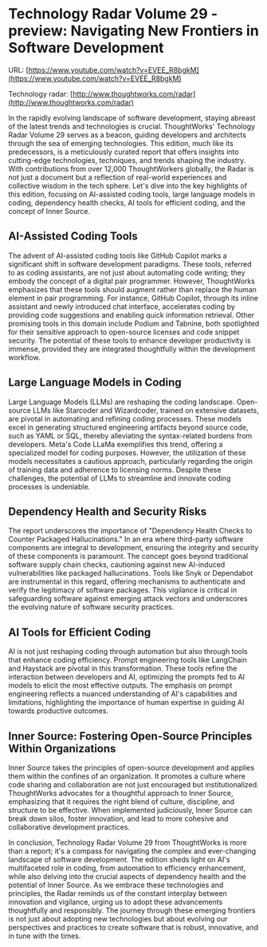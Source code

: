 # Technology Radar Volume 29 - preview: Navigating New Frontiers in Software Development

URL: [https://www.youtube.com/watch?v=EVEE_R8bgkM](https://www.youtube.com/watch?v=EVEE_R8bgkM)

Technology radar: [http://www.thoughtworks.com/radar](http://www.thoughtworks.com/radar)

In the rapidly evolving landscape of software development, staying abreast of the latest trends and technologies is crucial. ThoughtWorks' Technology Radar Volume 29 serves as a beacon, guiding developers and architects through the sea of emerging technologies. This edition, much like its predecessors, is a meticulously curated report that offers insights into cutting-edge technologies, techniques, and trends shaping the industry. With contributions from over 12,000 ThoughtWorkers globally, the Radar is not just a document but a reflection of real-world experiences and collective wisdom in the tech sphere. Let's dive into the key highlights of this edition, focusing on AI-assisted coding tools, large language models in coding, dependency health checks, AI tools for efficient coding, and the concept of Inner Source.

## AI-Assisted Coding Tools

The advent of AI-assisted coding tools like GitHub Copilot marks a significant shift in software development paradigms. These tools, referred to as coding assistants, are not just about automating code writing; they embody the concept of a digital pair programmer. However, ThoughtWorks emphasizes that these tools should augment rather than replace the human element in pair programming. For instance, GitHub Copilot, through its inline assistant and newly introduced chat interface, accelerates coding by providing code suggestions and enabling quick information retrieval. Other promising tools in this domain include Podium and Tabnine, both spotlighted for their sensitive approach to open-source licenses and code snippet security. The potential of these tools to enhance developer productivity is immense, provided they are integrated thoughtfully within the development workflow.

## Large Language Models in Coding

Large Language Models (LLMs) are reshaping the coding landscape. Open-source LLMs like Starcoder and Wizardcoder, trained on extensive datasets, are pivotal in automating and refining coding processes. These models excel in generating structured engineering artifacts beyond source code, such as YAML or SQL, thereby alleviating the syntax-related burdens from developers. Meta's Code LLaMa exemplifies this trend, offering a specialized model for coding purposes. However, the utilization of these models necessitates a cautious approach, particularly regarding the origin of training data and adherence to licensing norms. Despite these challenges, the potential of LLMs to streamline and innovate coding processes is undeniable.

## Dependency Health and Security Risks

The report underscores the importance of "Dependency Health Checks to Counter Packaged Hallucinations." In an era where third-party software components are integral to development, ensuring the integrity and security of these components is paramount. The concept goes beyond traditional software supply chain checks, cautioning against new AI-induced vulnerabilities like packaged hallucinations. Tools like Snyk or Dependabot are instrumental in this regard, offering mechanisms to authenticate and verify the legitimacy of software packages. This vigilance is critical in safeguarding software against emerging attack vectors and underscores the evolving nature of software security practices.

## AI Tools for Efficient Coding

AI is not just reshaping coding through automation but also through tools that enhance coding efficiency. Prompt engineering tools like LangChain and Haystack are pivotal in this transformation. These tools refine the interaction between developers and AI, optimizing the prompts fed to AI models to elicit the most effective outputs. The emphasis on prompt engineering reflects a nuanced understanding of AI's capabilities and limitations, highlighting the importance of human expertise in guiding AI towards productive outcomes.

## Inner Source: Fostering Open-Source Principles Within Organizations

Inner Source takes the principles of open-source development and applies them within the confines of an organization. It promotes a culture where code sharing and collaboration are not just encouraged but institutionalized. ThoughtWorks advocates for a thoughtful approach to Inner Source, emphasizing that it requires the right blend of culture, discipline, and structure to be effective. When implemented judiciously, Inner Source can break down silos, foster innovation, and lead to more cohesive and collaborative development practices.

In conclusion, Technology Radar Volume 29 from ThoughtWorks is more than a report; it's a compass for navigating the complex and ever-changing landscape of software development. The edition sheds light on AI's multifaceted role in coding, from automation to efficiency enhancement, while also delving into the crucial aspects of dependency health and the potential of Inner Source. As we embrace these technologies and principles, the Radar reminds us of the constant interplay between innovation and vigilance, urging us to adopt these advancements thoughtfully and responsibly. The journey through these emerging frontiers is not just about adopting new technologies but about evolving our perspectives and practices to create software that is robust, innovative, and in tune with the times.
